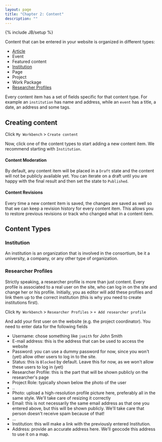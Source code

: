 ```yaml
---
layout: page
title: "Chapter 2: Content"
description: ""
---
```

{% include JB/setup %}

Content that can be entered in your website is organized in different types:

* [Article](#article)
* Event
* Featured content
* [Institution](#institution)
* Page
* Project
* Work Package
* [Researcher Profiles](#profile)

Every content item has a set of fields specific for that content type. For example an `institution` has name and address, while an `event` has a title, a date, an address and some tags.

## Creating content

Click `My Workbench` > `Create content`

Now, click one of the content types to start adding a new content item. We recommend starting with `Institution`.

#### Content Moderation

By default, any content item will be placed in a `Draft` state and the content will not be publicly available yet. You can iterate on a draft until you are happy with the final result and then set the state to `Published`.

#### Content Revisions

Every time a new content item is saved, the changes are saved as well so that we can keep a revision history for every content item. This allows you to restore previous revisions or track who changed what in a content item.

## Content Types

### <a id="institution">Institution</a>

An institution is an organization that is involved in the consortium, be it a university, a company, or any other type of organization.

### <a id="profile">Researcher Profiles</a>

Strictly speaking, a researcher profile is more than just content. Every profile is associated to a real user on the site, who can log in on the site and change her or his profile. Initially, you as editor will add these profiles and link them up to the correct institution (this is why you need to create institutions first).

Click `My Workbench` > `Researcher Profiles` > `+ Add researcher profile`

And add your first user on the website (e.g. the project coordinator). You need to enter data for the following fields

* Username: chose something like `jsmith` for John Smith
* E-mail address: this is the address that can be used to access the website
* Password: you can use a dummy password for now, since you won't (yet) allow other users to log in to the site.
* Status: this is `Blocked` by default. Leave this for now, as we won't allow these users to log in (yet)
* Researcher Profile: this is the part that will be shown publicly on the researcher's page
 * Project Role: typically shown below the photo of the user
 * ..
 * Photo: upload a high-resolution profile picture here, preferably all in the same style. We'll take care of resizing it correctly
 * Email: this is not necessarily the same email address as that one you entered above, but this will be shown publicly. We'll take care that person doesn't receive spam because of that!
 * ...
 * Institution: this will make a link with the previously entered Institution.
 * Address: provide an accurate address here. We'll geocode this address to use it on a map.

